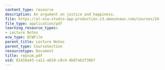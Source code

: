 ```yaml
---
content_type: resource
description: An argument on justice and happiness.
file: https://ol-ocw-studio-app-production.s3.amazonaws.com/courses/24-200-ancient-philosophy-fall-2004/81416a43ca11a619c8c44b87a63f38b7_repsum.pdf
file_type: application/pdf
learning_resource_types:
- Lecture Notes
ocw_type: OCWFile
parent_title: Lecture Notes
parent_type: CourseSection
resourcetype: Document
title: repsum.pdf
uid: 81416a43-ca11-a619-c8c4-4b87a63f38b7
---
```

